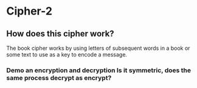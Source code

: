 # Cipher-2

## How does this cipher work?

The book cipher works by using letters of subsequent words in a book or some text to use as a key to encode a message. 

### Demo an encryption and decryption Is it symmetric, does the same process decrypt as encrypt?
